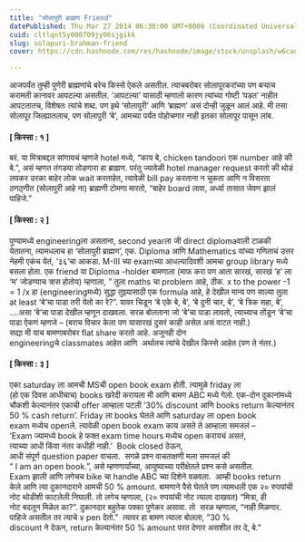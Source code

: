 ```yaml
---
title: "सोलापुरी ब्राह्मण Friend"
datePublished: Thu Mar 27 2014 06:30:00 GMT+0000 (Coordinated Universal Time)
cuid: cltlqnt5y000709jy06sjgikk
slug: solapuri-brahman-friend
cover: https://cdn.hashnode.com/res/hashnode/image/stock/unsplash/w6caoaJzXIE/upload/85fa2fa2ad1ec2012cd5c92116b06ed5.jpeg

---
```


आजपर्यंत तुम्ही पुणेरी ब्राह्मणांचे बरेच किस्से ऐकले असतील. त्याचबरोबर सोलापूरकरांच्या पण बऱ्याच करामती कानावर आपटल्या असतील. ‘आपटल्या’ यासाठी म्हणालो कारण त्यांच्या गोष्टी ‘पडत’ नाहीत आपटतातच, विशेषतः त्यांचे शब्द. पण इथे ‘सोलापुरी’ आणि ‘ब्राह्मण’ असं दोन्ही जुळून आलं आहे. मी तसा सोलापूर जिल्ह्यातलाच, पण सोलापुरी ‘बे’, आमच्या पर्यंत पोहोचणार नाही इतका सोलापूर पासून लांब.

#### \[ किस्सा : १ \]

बरं. या मित्राबद्दल सांगायचं म्हणजे hotel मध्ये, “काय बे, chicken tandoori एक number आहे की बे.”, असं म्हणत तंगड्या तोडणारा हा ब्राह्मण. परंतु ज्यावेळी hotel manager request करतो की थोडं लवकर उरका बाहेर लोक wait करताहेत, त्यावेळी bill pay करताना न चुकता आणि न विसरता ठणठ्णीत (सोलापुरी आहे ना) ब्राह्मणी टोमणा मारतो, “बाहेर board लावा, अर्ध्या तासात जेवण झालं पाहिजे.”

#### \[ किस्सा : २ \]

पुण्यामध्ये engineeringला असताना, second yearला जी direct diplomaवाली टाळकी येतातना, त्यामधलाच हा ‘सोलापुरी ब्राह्मण’, एक. Diploma आणि Mathematics यांच्या गणिताचं उत्तर नेहमी एकंच येतं, ‘३६’चा आकडा. M-III च्या examच्या आधल्यादिवशी आमचा group library मध्ये बसला होता. एक friend या Diploma -holder बामणाला (माफ करा पण आता सारखं, सारखं ‘ह’ ला ‘म’ जोडण्याच त्रास होतोय) म्हणाला, ” तुला maths चा problem आहे, ठीक. x to the power -1 = 1 /x हा (engineeringमध्ये) सुद्धा तुझ्यासाठी एक formula आहे, हे देखील मान्य पण साल्या तुला at least ‘बे’चा पाडा तरी येतो का रे?”. यावर चिडून ‘बे एके बे, बे’, ‘बे दुनी चार, बे’, ‘बे त्रिक सहा, बे’, ….असा ‘बे’चा पाडा देखील म्हणून दाखवला. सरळ बोलताना जो ‘बे’चा पाडा लावतो, त्याच्याच तोंडून ‘बे’चा पाडा ऐकणं म्हणजे – (बराच विचार केला पण यासारखं दुसरं काही असेल असं वाटत नाही.) सद्या मी याच बामणाबरोबर flat share करतो आहे. अजूनही दोन engineeringचे classmates आहेत आणि  अर्थातच त्यांचे देखील किस्से आहेत (पण ते नंतर.)

#### \[ किस्सा : ३ \]

एका saturday ला आमची MSची open book exam होती. त्यामुळे friday ला (हो एक दिवस आधीचाच) books खरेदी करायला मी आणि बामण ABC मध्ये गेलो. एक-दोन दुकानांमध्ये चौकशी केल्यानंतर एकाची offer आम्हाला पटली ’30% discount आणि books return केल्यानंतर 50 % cash return’. Friday ला books घेतले आणि saturday ला open book exam मध्येच openले. त्यावेळी open book exam काय असते ते आम्हाला समजलं – ‘Exam ज्यामध्ये book हे फक्त exam time hours मध्येच open करायचं असतं, त्याच्या आधी किंवा नंतर कधीही नाही.’  Book closed ठेऊन, आधी संपूर्ण question paper वाचला.  सगळे प्रश्न वाचताक्षणी मला समजलं की “ I am an open book.”, असे म्हणणार्यांच्या, आयुष्याच्या परीक्षेतले प्रश्न कसे असतील. Exam झाली आणि लगेचच bike चा handle ABC च्या दिशेने वळवला.  आम्ही books return केले आणि त्या दुकानदाराने आमची 50 % amount. बामणाने पैसे घेतले पण त्यामधली एक २० रुपयांची नोट थोडीशी फाटलेली निघाली. तो लगेच म्हणाला, (२० रुपयांची नोट त्याला दाखवत) “मित्रा, ही नोट बदलून मिळेल का?”. दुकानदार बहुतेक पक्का पुणेकर असावा. तो  सरळ म्हणाला, “नाही मिळणार.  पाहिजे असतील तर त्याचे ४ pen देतो.”  त्यावर हा बामण त्याला बोलला, ”30 % discount ने देऊन, return केल्यानंतर 50 % amount परत देणार असशील तर दे, बे.”